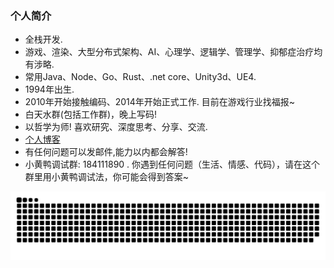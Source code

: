 ### 个人简介
-  全栈开发.
-  游戏、渲染、大型分布式架构、AI、心理学、逻辑学、管理学、抑郁症治疗均有涉略.
-  常用Java、Node、Go、Rust、.net core、Unity3d、UE4.
-  1994年出生. 
-  2010年开始接触编码、2014年开始正式工作. 目前在游戏行业找福报~ 
-  白天水群(包括工作群)，晚上写码! 
-  以哲学为师! 喜欢研究、深度思考、分享、交流.
-  [个人博客](https://www.zhihu.com/people/xiao-fan-fan-zhu)
-  有任何问题可以发邮件,能力以内都会解答!  
-  小黄鸭调试群: 184111890 . 你遇到任何问题（生活、情感、代码），请在这个群里用小黄鸭调试法，你可能会得到答案~

<!-- 贪吃蛇代码贡献图 -->
<div align="center"><img src="https://raw.githubusercontent.com/Platane/snk/output/github-contribution-grid-snake.svg" /></div>
